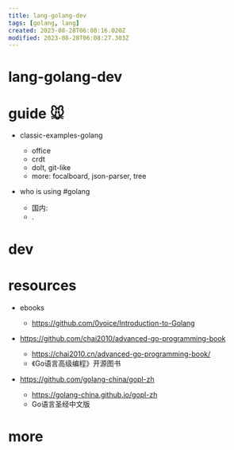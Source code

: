 ```yaml
---
title: lang-golang-dev
tags: [golang, lang]
created: 2023-08-28T06:08:16.020Z
modified: 2023-08-28T06:08:27.303Z
---
```


# lang-golang-dev

# guide 🐭
- classic-examples-golang
  - office
  - crdt
  - dolt, git-like
  - more: focalboard, json-parser, tree

- who is using #golang
  - 国内: 
  - .
# dev

# resources

- ebooks
  - https://github.com/0voice/Introduction-to-Golang

- https://github.com/chai2010/advanced-go-programming-book
  - https://chai2010.cn/advanced-go-programming-book/
  - 《Go语言高级编程》开源图书

- https://github.com/golang-china/gopl-zh
  - https://golang-china.github.io/gopl-zh
  - Go语言圣经中文版
# more
